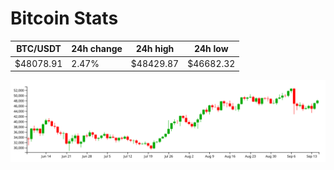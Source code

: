 # Bitcoin Stats

BTC/USDT|24h change|24h high|24h low|
|---|---|---|---|
|$48078.91|2.47%|$48429.87|$46682.32|

<img src="./chart.svg">

